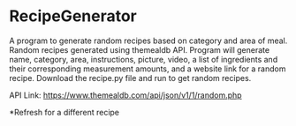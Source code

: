 # RecipeGenerator

A program to generate random recipes based on category and area of meal. Random recipes generated using themealdb API. Program will generate name, category, area, instructions, picture, video, a list of ingredients and their corresponding measurement amounts, and a website link for a random recipe. Download the recipe.py file and run to get random recipes.

API Link: https://www.themealdb.com/api/json/v1/1/random.php

*Refresh for a different recipe
